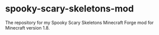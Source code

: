 # spooky-scary-skeletons-mod
The repository for my Spooky Scary Skeletons Minecraft Forge mod for Minecraft version 1.8.
